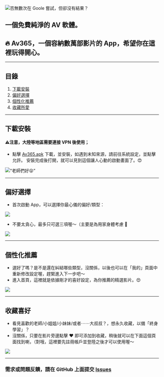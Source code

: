 ![否無數次在 Goole 嘗試，但卻沒有結果？](https://github.com/av365app/App/blob/main/Resources/Google%20.png?raw=true)

## 一個免費純淨的 AV 軟體。
## 🔥 Av365，一個容納數萬部影片的 App，希望你在這裡玩得開心。  

---
## 目錄
1. [下載安裝](#下載安裝)
2. [偏好選擇](#偏好選擇)
3. [個性化推薦](#個性化推薦)
4. [收藏所愛](#收藏喜好)

---

## 下載安裝
#### ⚠️注意，大陸等地區需要連接 VPN 後使用；

* 點擊  [Av365.apk](https://github.com/av365app/App/releases/download/av/AV365_v0.6_beta_release20210127.apk)  下載，並安裝，如遇到未知來源，請前往系統設定，並點擊允許。
安裝完成後打開，就可以見到這個讓人心動的啟動畫面了。😍

![“老師們好😝”](https://github.com/av365app/App/blob/main/Resources/Screenshot_2.png?raw=true)

---
## 偏好選擇
* 首次啟動 App，可以選擇你最心儀的偏好/類型：

![](https://github.com/av365app/App/blob/main/Resources/Screenshot_3.png?raw=true)


* 不要太貪心，最多只可選三項喔～（主要是為用家身體考慮 🐶

![](https://github.com/av365app/App/blob/main/Resources/Screenshot_4.png?raw=true)

---

## 個性化推薦
* 選好了嗎？是不是還在糾結哪些類型，沒關係，以後也可以在「我的」頁面中重新修改設定喔，趕緊進入下一步吧～ 
* 進入首頁，這裡就是依據剛才的喜好設定，為你推薦的精選影片。😍

![](https://github.com/av365app/App/blob/main/Resources/Screenshot_5.png?raw=true)

---

## 收藏喜好
* 看見喜歡的老師/小姐姐/小妹妹/或者⋯⋯大叔叔？，想永久收藏，以備「終身學習」？
* 沒關係，只要在影片旁邊點擊 ❤️ 即可添加到收藏，稍後就可以在下面這個頁面找到喇，（對哦，這裡要先註冊帳戶並登陸之後才可以使用喔～

![](https://github.com/av365app/App/blob/main/Resources/Screenshot_7.jpg?raw=true)

---

### 需求或問題反饋，請在 GitHub 上面提交 [Issues](https://github.com/av365app/App/issues)
